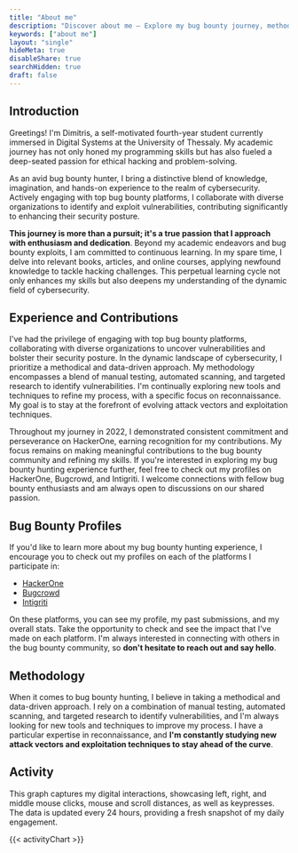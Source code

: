 ```yaml
---
title: "About me"
description: "Discover about me — Explore my bug bounty journey, methodical cybersecurity approach, and impactful contributions in the dynamic realm of ethical hacking."
keywords: ["about me"]
layout: "single"
hideMeta: true
disableShare: true
searchHidden: true
draft: false
---
```


## Introduction
Greetings! I'm Dimitris, a self-motivated fourth-year student currently immersed in Digital Systems at the University of Thessaly. My academic journey has not only honed my programming skills but has also fueled a deep-seated passion for ethical hacking and problem-solving.

As an avid bug bounty hunter, I bring a distinctive blend of knowledge, imagination, and hands-on experience to the realm of cybersecurity. Actively engaging with top bug bounty platforms, I collaborate with diverse organizations to identify and exploit vulnerabilities, contributing significantly to enhancing their security posture.

__This journey is more than a pursuit; it's a true passion that I approach with enthusiasm and dedication__. Beyond my academic endeavors and bug bounty exploits, I am committed to continuous learning. In my spare time, I delve into relevant books, articles, and online courses, applying newfound knowledge to tackle hacking challenges. This perpetual learning cycle not only enhances my skills but also deepens my understanding of the dynamic field of cybersecurity.

## Experience and Contributions
I've had the privilege of engaging with top bug bounty platforms, collaborating with diverse organizations to uncover vulnerabilities and bolster their security posture. In the dynamic landscape of cybersecurity, I prioritize a methodical and data-driven approach. My methodology encompasses a blend of manual testing, automated scanning, and targeted research to identify vulnerabilities. I'm continually exploring new tools and techniques to refine my process, with a specific focus on reconnaissance. My goal is to stay at the forefront of evolving attack vectors and exploitation techniques.

Throughout my journey in 2022, I demonstrated consistent commitment and perseverance on HackerOne, earning recognition for my contributions. My focus remains on making meaningful contributions to the bug bounty community and refining my skills. If you're interested in exploring my bug bounty hunting experience further, feel free to check out my profiles on HackerOne, Bugcrowd, and Intigriti. I welcome connections with fellow bug bounty enthusiasts and am always open to discussions on our shared passion.

## Bug Bounty Profiles
If you'd like to learn more about my bug bounty hunting experience, I encourage you to check out my profiles on each of the platforms I participate in:

- [HackerOne](https://hackerone.com/dhtzs)
- [Bugcrowd](https://bugcrowd.com/dhtzs)
- [Intigriti](https://intigriti.com/profile/dhtzs)

On these platforms, you can see my profile, my past submissions, and my overall stats. Take the opportunity to check and see the impact that I've made on each platform. I'm always interested in connecting with others in the bug bounty community, so __don't hesitate to reach out and say hello__.

## Methodology
When it comes to bug bounty hunting, I believe in taking a methodical and data-driven approach. I rely on a combination of manual testing, automated scanning, and targeted research to identify vulnerabilities, and I'm always looking for new tools and techniques to improve my process. I have a particular expertise in reconnaissance, and __I'm constantly studying new attack vectors and exploitation techniques to stay ahead of the curve__.

## Activity
This graph captures my digital interactions, showcasing left, right, and middle mouse clicks, mouse and scroll distances, as well as keypresses. The data is updated every 24 hours, providing a fresh snapshot of my daily engagement.

{{< activityChart >}}